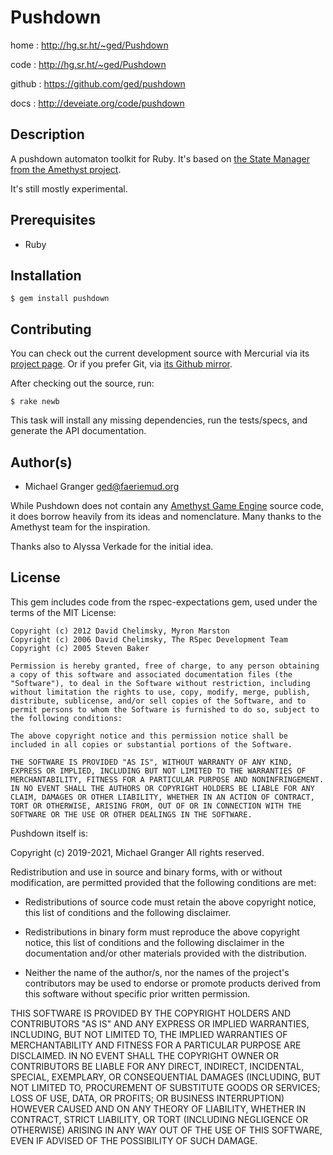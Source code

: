 # Pushdown

home
: http://hg.sr.ht/~ged/Pushdown

code
: http://hg.sr.ht/~ged/Pushdown

github
: https://github.com/ged/pushdown

docs
: http://deveiate.org/code/pushdown


## Description

A pushdown automaton toolkit for Ruby. It's based on [the State Manager from
the Amethyst project][amethyst-state-manager].

It's still mostly experimental.


## Prerequisites

* Ruby


## Installation

    $ gem install pushdown


## Contributing

You can check out the current development source with Mercurial via its
[project page](http://bitbucket.org/ged/pushdown). Or if you prefer
Git, via [its Github mirror](https://github.com/ged/pushdown).

After checking out the source, run:

    $ rake newb

This task will install any missing dependencies, run the tests/specs,
and generate the API documentation.


## Author(s)

* Michael Granger <ged@faeriemud.org>

While Pushdown does not contain any [Amethyst Game Engine][amethyst] source code, it does borrow heavily from its ideas and nomenclature. Many thanks to the Amethyst team for the inspiration.

Thanks also to Alyssa Verkade for the initial idea.


## License

This gem includes code from the rspec-expectations gem, used under the
terms of the MIT License:

    Copyright (c) 2012 David Chelimsky, Myron Marston
    Copyright (c) 2006 David Chelimsky, The RSpec Development Team
    Copyright (c) 2005 Steven Baker
    
    Permission is hereby granted, free of charge, to any person obtaining
    a copy of this software and associated documentation files (the
    "Software"), to deal in the Software without restriction, including
    without limitation the rights to use, copy, modify, merge, publish,
    distribute, sublicense, and/or sell copies of the Software, and to
    permit persons to whom the Software is furnished to do so, subject to
    the following conditions:
    
    The above copyright notice and this permission notice shall be
    included in all copies or substantial portions of the Software.
    
    THE SOFTWARE IS PROVIDED "AS IS", WITHOUT WARRANTY OF ANY KIND,
    EXPRESS OR IMPLIED, INCLUDING BUT NOT LIMITED TO THE WARRANTIES OF
    MERCHANTABILITY, FITNESS FOR A PARTICULAR PURPOSE AND NONINFRINGEMENT.
    IN NO EVENT SHALL THE AUTHORS OR COPYRIGHT HOLDERS BE LIABLE FOR ANY
    CLAIM, DAMAGES OR OTHER LIABILITY, WHETHER IN AN ACTION OF CONTRACT,
    TORT OR OTHERWISE, ARISING FROM, OUT OF OR IN CONNECTION WITH THE
    SOFTWARE OR THE USE OR OTHER DEALINGS IN THE SOFTWARE.


Pushdown itself is:

Copyright (c) 2019-2021, Michael Granger
All rights reserved.

Redistribution and use in source and binary forms, with or without
modification, are permitted provided that the following conditions are met:

* Redistributions of source code must retain the above copyright notice,
  this list of conditions and the following disclaimer.

* Redistributions in binary form must reproduce the above copyright notice,
  this list of conditions and the following disclaimer in the documentation
  and/or other materials provided with the distribution.

* Neither the name of the author/s, nor the names of the project's
  contributors may be used to endorse or promote products derived from this
  software without specific prior written permission.

THIS SOFTWARE IS PROVIDED BY THE COPYRIGHT HOLDERS AND CONTRIBUTORS "AS IS"
AND ANY EXPRESS OR IMPLIED WARRANTIES, INCLUDING, BUT NOT LIMITED TO, THE
IMPLIED WARRANTIES OF MERCHANTABILITY AND FITNESS FOR A PARTICULAR PURPOSE ARE
DISCLAIMED. IN NO EVENT SHALL THE COPYRIGHT OWNER OR CONTRIBUTORS BE LIABLE
FOR ANY DIRECT, INDIRECT, INCIDENTAL, SPECIAL, EXEMPLARY, OR CONSEQUENTIAL
DAMAGES (INCLUDING, BUT NOT LIMITED TO, PROCUREMENT OF SUBSTITUTE GOODS OR
SERVICES; LOSS OF USE, DATA, OR PROFITS; OR BUSINESS INTERRUPTION) HOWEVER
CAUSED AND ON ANY THEORY OF LIABILITY, WHETHER IN CONTRACT, STRICT LIABILITY,
OR TORT (INCLUDING NEGLIGENCE OR OTHERWISE) ARISING IN ANY WAY OUT OF THE USE
OF THIS SOFTWARE, EVEN IF ADVISED OF THE POSSIBILITY OF SUCH DAMAGE.

[amethyst]: https://amethyst.rs/
[amethyst-state-manager]: https://book.amethyst.rs/stable/concepts/state.html#state-manager

